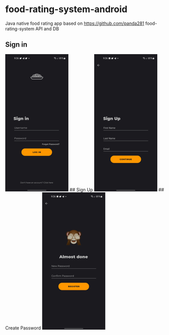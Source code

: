 # food-rating-system-android
Java native food rating app based on https://github.com/panda281 food-rating-system API and DB
## Sign in
<img src="https://raw.githubusercontent.com/TheMoonK1d/food-rating-system-android/master/screens/Screenshot_20230121-092614_Rate.jpg" width="200" />
## Sign Up
<img src="https://raw.githubusercontent.com/TheMoonK1d/food-rating-system-android/master/screens/Screenshot_20230121-092617_Rate.jpg" width="200" />
## Create Password
<img src="https://raw.githubusercontent.com/TheMoonK1d/food-rating-system-android/master/screens/Screenshot_20230121-092620_Rate.jpg" width="200" />
